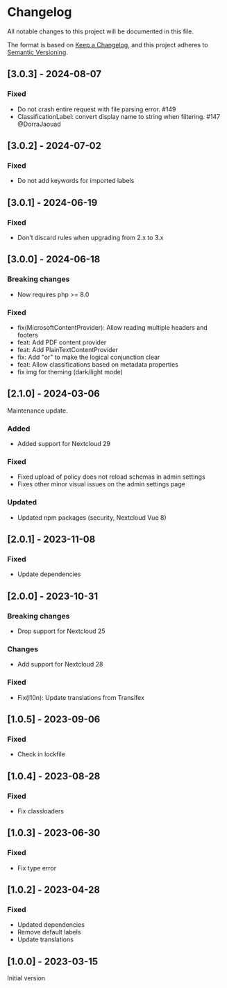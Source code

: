 <!--
  - SPDX-FileCopyrightText: 2023 Nextcloud GmbH and Nextcloud contributors
  - SPDX-License-Identifier: AGPL-3.0-or-later
-->
# Changelog
All notable changes to this project will be documented in this file.

The format is based on [Keep a Changelog](https://keepachangelog.com/en/1.0.0/),
and this project adheres to [Semantic Versioning](https://semver.org/spec/v2.0.0.html).

## [3.0.3] - 2024-08-07

### Fixed

* Do not crash entire request with file parsing error. #149
* ClassificationLabel: convert display name to string when filtering. #147 @DorraJaouad

## [3.0.2] - 2024-07-02

### Fixed

* Do not add keywords for imported labels

## [3.0.1] - 2024-06-19

### Fixed

* Don't discard rules when upgrading from 2.x to 3.x

## [3.0.0] - 2024-06-18

### Breaking changes

* Now requires php >= 8.0

### Fixed

* fix(MicrosoftContentProvider): Allow reading multiple headers and footers
* feat: Add PDF content provider
* feat: Add PlainTextContentProvider
* fix: Add "or" to make the logical conjunction clear
* feat: Allow classifications based on metadata properties
* fix img for theming (dark/light mode)

## [2.1.0] - 2024-03-06

Maintenance update.

### Added

- Added support for Nextcloud 29

### Fixed

- Fixed upload of policy does not reload schemas in admin settings
- Fixes other minor visual issues on the admin settings page

### Updated

- Updated npm packages (security, Nextcloud Vue 8)

## [2.0.1] - 2023-11-08

### Fixed

- Update dependencies

## [2.0.0] - 2023-10-31

### Breaking changes

- Drop support for Nextcloud 25

### Changes

- Add support for Nextcloud 28

### Fixed

- Fix(l10n): Update translations from Transifex

## [1.0.5] - 2023-09-06

### Fixed

- Check in lockfile

## [1.0.4] - 2023-08-28

### Fixed

- Fix classloaders

## [1.0.3] - 2023-06-30

### Fixed
- Fix type error

## [1.0.2] - 2023-04-28

### Fixed
 - Updated dependencies
 - Remove default labels
 - Update translations

## [1.0.0] - 2023-03-15
Initial version
